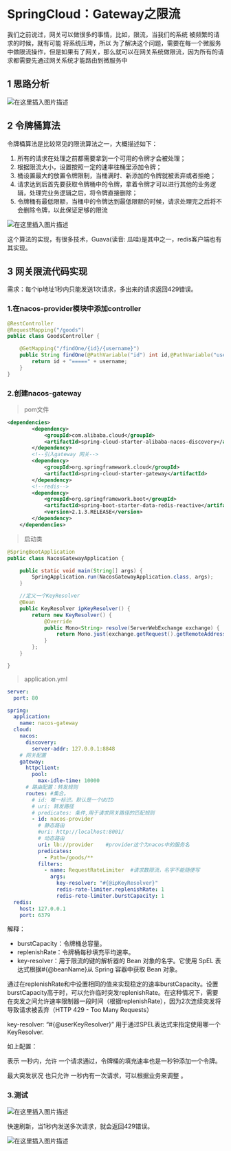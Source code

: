 # SpringCloud：Gateway之限流

我们之前说过，网关可以做很多的事情，比如，限流，当我们的系统 被频繁的请求的时候，就有可能 将系统压垮，所以 为了解决这个问题，需要在每一个微服务中做限流操作，但是如果有了网关，那么就可以在网关系统做限流，因为所有的请求都需要先通过网关系统才能路由到微服务中

## 1 思路分析

![在这里插入图片描述](https://img-blog.csdnimg.cn/0c499b4152b04ea39e62f107f5a0f0d6.png?x-oss-process=image/watermark,type_ZHJvaWRzYW5zZmFsbGJhY2s,shadow_50,text_Q1NETiBA5ouS57ud54as5aSc5ZWK,size_20,color_FFFFFF,t_70,g_se,x_16#pic_center)


## 2 令牌桶算法

令牌桶算法是比较常见的限流算法之一，大概描述如下：

1. 所有的请求在处理之前都需要拿到一个可用的令牌才会被处理；
2. 根据限流大小，设置按照一定的速率往桶里添加令牌；
3. 桶设置最大的放置令牌限制，当桶满时、新添加的令牌就被丢弃或者拒绝；
4. 请求达到后首先要获取令牌桶中的令牌，拿着令牌才可以进行其他的业务逻辑，处理完业务逻辑之后，将令牌直接删除；
5. 令牌桶有最低限额，当桶中的令牌达到最低限额的时候，请求处理完之后将不会删除令牌，以此保证足够的限流

![在这里插入图片描述](https://img-blog.csdnimg.cn/9fa2307d13c941999f32122e6686f9b1.png?x-oss-process=image/watermark,type_ZHJvaWRzYW5zZmFsbGJhY2s,shadow_50,text_Q1NETiBA5ouS57ud54as5aSc5ZWK,size_20,color_FFFFFF,t_70,g_se,x_16#pic_center)


这个算法的实现，有很多技术，Guava(读音: 瓜哇)是其中之一，redis客户端也有其实现。

## 3 网关限流代码实现

需求：每个ip地址1秒内只能发送1次请求，多出来的请求返回429错误。

### 1.在nacos-provider模块中添加controller

```java
@RestController
@RequestMapping("/goods")
public class GoodsController {

    @GetMapping("/findOne/{id}/{username}")
    public String findOne(@PathVariable("id") int id,@PathVariable("username") String username){
        return id + "=====" + username;
    }
}
```

### 2.创建nacos-gateway

> pom文件

```xml
<dependencies>
        <dependency>
            <groupId>com.alibaba.cloud</groupId>
            <artifactId>spring-cloud-starter-alibaba-nacos-discovery</artifactId>
        </dependency>
        <!--引入gateway 网关-->
        <dependency>
            <groupId>org.springframework.cloud</groupId>
            <artifactId>spring-cloud-starter-gateway</artifactId>
        </dependency>
        <!--redis-->
        <dependency>
            <groupId>org.springframework.boot</groupId>
            <artifactId>spring-boot-starter-data-redis-reactive</artifactId>
            <version>2.1.3.RELEASE</version>
        </dependency>
    </dependencies>
```

> 启动类

```java
@SpringBootApplication
public class NacosGatewayApplication {

    public static void main(String[] args) {
        SpringApplication.run(NacosGatewayApplication.class, args);
    }

    //定义一个KeyResolver
    @Bean
    public KeyResolver ipKeyResolver() {
        return new KeyResolver() {
            @Override
            public Mono<String> resolve(ServerWebExchange exchange) {
                return Mono.just(exchange.getRequest().getRemoteAddress().getHostName());
            }
        };
    }

}
```

> application.yml

```yml
server:
  port: 80

spring:
  application:
    name: nacos-gateway
  cloud:
    nacos:
      discovery:
        server-addr: 127.0.0.1:8848
    # 网关配置
    gateway:
      httpclient:
        pool:
          max-idle-time: 10000
      # 路由配置：转发规则
      routes: #集合。
        # id: 唯一标识。默认是一个UUID
        # uri: 转发路径
        # predicates: 条件,用于请求网关路径的匹配规则
        - id: nacos-provider
          # 静态路由
          #uri: http://localhost:8001/
          # 动态路由
          uri: lb://provider    #provider这个为nacos中的服务名
          predicates:
            - Path=/goods/**
          filters:
            - name: RequestRateLimiter  #请求数限流，名字不能随便写
              args:
                key-resolver: "#{@ipKeyResolver}"
                redis-rate-limiter.replenishRate: 1
                redis-rete-limiter.burstCapacity: 1
  redis:
    host: 127.0.0.1
    port: 6379
```

解释：

- burstCapacity：令牌桶总容量。
- replenishRate：令牌桶每秒填充平均速率。
- key-resolver：用于限流的键的解析器的 Bean 对象的名字。它使用 SpEL 表达式根据#{@beanName}从 Spring 容器中获取 Bean 对象。

通过在replenishRate和中设置相同的值来实现稳定的速率burstCapacity。设置burstCapacity高于时，可以允许临时突发replenishRate。在这种情况下，需要在突发之间允许速率限制器一段时间（根据replenishRate），因为2次连续突发将导致请求被丢弃（HTTP 429 - Too Many Requests）

key-resolver: “#{@userKeyResolver}” 用于通过SPEL表达式来指定使用哪一个KeyResolver.

如上配置：

表示 一秒内，允许 一个请求通过，令牌桶的填充速率也是一秒钟添加一个令牌。

最大突发状况 也只允许 一秒内有一次请求，可以根据业务来调整 。

### 3.测试



![在这里插入图片描述](https://img-blog.csdnimg.cn/83cd9c8aeeb0450ebd41038aa19af69f.png#pic_center)


快速刷新，当1秒内发送多次请求，就会返回429错误。

![在这里插入图片描述](https://img-blog.csdnimg.cn/0a4b0d62e64d4d46bf1880f2008aeb5a.png?x-oss-process=image/watermark,type_ZHJvaWRzYW5zZmFsbGJhY2s,shadow_50,text_Q1NETiBA5ouS57ud54as5aSc5ZWK,size_13,color_FFFFFF,t_70,g_se,x_16#pic_center)
